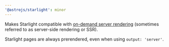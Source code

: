 ```yaml
---
'@astrojs/starlight': minor
---
```


Makes Starlight compatible with [on-demand server rendering](https://docs.astro.build/en/guides/server-side-rendering/) (sometimes referred to as server-side rendering or SSR).

Starlight pages are always prerendered, even when using `output: 'server'`.
